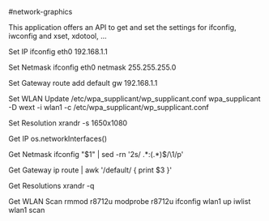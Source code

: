 #network-graphics

This application offers an API to get and set the settings for ifconfig, iwconfig and xset, xdotool, ...

Set IP
ifconfig eth0 192.168.1.1 

Set Netmask
ifconfig eth0 netmask 255.255.255.0

Set Gateway
route add default gw 192.168.1.1

Set WLAN
Update /etc/wpa_supplicant/wp_supplicant.conf
wpa_supplicant -D wext -i wlan1 -c /etc/wpa_supplicant/wp_supplicant.conf

Set Resolution
xrandr -s 1650x1080

Get IP
os.networkInterfaces()

Get Netmask
ifconfig "$1" | sed -rn '2s/ .*:(.*)$/\1/p'

Get Gateway
ip route | awk '/default/ { print $3 }'

Get Resolutions
xrandr -q

Get WLAN Scan
rmmod r8712u
modprobe r8712u
ifconfig wlan1 up
iwlist wlan1 scan